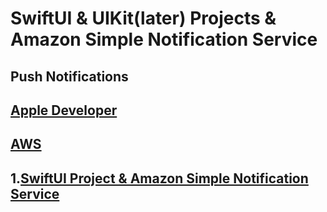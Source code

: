 
# SwiftUI & UIKit(later) Projects & Amazon Simple Notification Service
## Push Notifications

## [Apple Developer](https://developer.apple.com)
## [AWS](https://aws.amazon.com)

## 1.[SwiftUI Project & Amazon Simple Notification Service](https://github.com/PetroOnishchuk/The-SwiftUI-Tutorials/tree/master/AmazonSNSandPushNotification01/SwiftUIandAmazonSNSPush/SwiftUIandAmazonSNSPush) 
